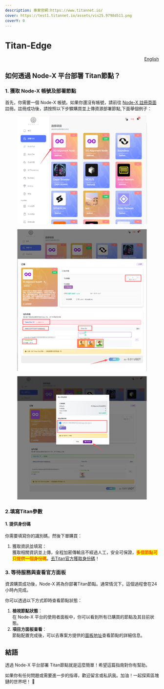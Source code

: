 ```yaml
---
description: 專案官網:https://www.titannet.io/
cover: https://test1.titannet.io/assets/vis25.9798d511.png
coverY: 0
---
```


# Titan-Edge

<p align="right"><a href="https://docs.node-x.xyz/en/product-manual/one-click-deployment/titan-edge">English</a></p>

## 如何透過 Node-X 平台部署 Titan節點？

### 1. 獲取 Node-X 帳號及部署節點

首先，你需要一個 Node-X 帳號。如果你還沒有帳號，請前往 [Node-X 註冊頁面](https://node-x.xyz/) 註冊。註冊成功後，請按照以下步驟購買並上傳資源部署節點,下面舉個例子：

<figure><img src="../../../.gitbook/assets/C1.png" alt="" width="563"><figcaption></figcaption></figure>

<figure><img src="../../../.gitbook/assets/C2 (2).png" alt="" width="563"><figcaption></figcaption></figure>

<figure><img src="../../../.gitbook/assets/C3 (4).png" alt="" width="563"><figcaption></figcaption></figure>

### 2.填寫Titan參數

#### 1. 提供身份碼

你需要填寫你的識別碼，然後下單購買：

1. 獲取資訊並填寫：\
   獲取相關資訊並上傳，全程加密傳輸且不經過人工，安全可保證，<mark style="color:red;">多個節點可只提供一個身份碼</mark>。[去Titan官方獲取身份碼](https://titannet.gitbook.io/titan-network-cn/zi-yuan-wang-luo-ce-shi/bang-ding-shen-fen-ma#ru-he-shen-qing-shen-fen-ma)！

### 3. 等待服務與查看官方面板

資源購買成功後，Node-X 將為你部署Titan節點。通常情況下，這個過程會在24小時內完成。

你可以透過以下方式即時查看節點狀態：

1. **檢視節點狀態**：\
   在 Node-X 平台的使用者面板中，你可以看到所有已購買的節點及其目前狀態。
2. **項目方面板查看**：\
   節點配置完成後，可以去專案方提供的[面板地址](https://test1.titannet.io/)查看節點的詳細信息。

## 結語

透過 Node-X 平台部署 Titan節點就是這麼簡單！希望這篇指南對你有幫助。

如果你有任何問題或需要進一步的指導，歡迎留言或私訊我。加油！一起探索區塊鏈的世界吧！ 🚀
